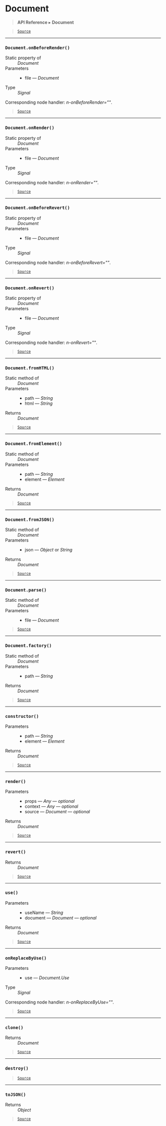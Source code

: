 # Document

> **API Reference** ▸ **Document**

<!-- toc -->

> [`Source`](https://github.com/Neft-io/neft/blob/231e9d75556cd908fe2c033b3dd3138ab1d87b48/src/document/index.litcoffee)


* * * 

### `Document.onBeforeRender()`

<dl><dt>Static property of</dt><dd><i>Document</i></dd><dt>Parameters</dt><dd><ul><li>file — <i>Document</i></li></ul></dd><dt>Type</dt><dd><i>Signal</i></dd></dl>

Corresponding node handler: *n-onBeforeRender=""*.


> [`Source`](https://github.com/Neft-io/neft/blob/231e9d75556cd908fe2c033b3dd3138ab1d87b48/src/document/index.litcoffee#signal-documentonbeforerenderdocument-file)


* * * 

### `Document.onRender()`

<dl><dt>Static property of</dt><dd><i>Document</i></dd><dt>Parameters</dt><dd><ul><li>file — <i>Document</i></li></ul></dd><dt>Type</dt><dd><i>Signal</i></dd></dl>

Corresponding node handler: *n-onRender=""*.


> [`Source`](https://github.com/Neft-io/neft/blob/231e9d75556cd908fe2c033b3dd3138ab1d87b48/src/document/index.litcoffee#signal-documentonrenderdocument-file)


* * * 

### `Document.onBeforeRevert()`

<dl><dt>Static property of</dt><dd><i>Document</i></dd><dt>Parameters</dt><dd><ul><li>file — <i>Document</i></li></ul></dd><dt>Type</dt><dd><i>Signal</i></dd></dl>

Corresponding node handler: *n-onBeforeRevert=""*.


> [`Source`](https://github.com/Neft-io/neft/blob/231e9d75556cd908fe2c033b3dd3138ab1d87b48/src/document/index.litcoffee#signal-documentonbeforerevertdocument-file)


* * * 

### `Document.onRevert()`

<dl><dt>Static property of</dt><dd><i>Document</i></dd><dt>Parameters</dt><dd><ul><li>file — <i>Document</i></li></ul></dd><dt>Type</dt><dd><i>Signal</i></dd></dl>

Corresponding node handler: *n-onRevert=""*.


> [`Source`](https://github.com/Neft-io/neft/blob/231e9d75556cd908fe2c033b3dd3138ab1d87b48/src/document/index.litcoffee#signal-documentonrevertdocument-file)


* * * 

### `Document.fromHTML()`

<dl><dt>Static method of</dt><dd><i>Document</i></dd><dt>Parameters</dt><dd><ul><li>path — <i>String</i></li><li>html — <i>String</i></li></ul></dd><dt>Returns</dt><dd><i>Document</i></dd></dl>


> [`Source`](https://github.com/Neft-io/neft/blob/231e9d75556cd908fe2c033b3dd3138ab1d87b48/src/document/index.litcoffee#document-documentfromhtmlstring-path-string-html)


* * * 

### `Document.fromElement()`

<dl><dt>Static method of</dt><dd><i>Document</i></dd><dt>Parameters</dt><dd><ul><li>path — <i>String</i></li><li>element — <i>Element</i></li></ul></dd><dt>Returns</dt><dd><i>Document</i></dd></dl>


> [`Source`](https://github.com/Neft-io/neft/blob/231e9d75556cd908fe2c033b3dd3138ab1d87b48/src/document/index.litcoffee#document-documentfromelementstring-path-element-element)


* * * 

### `Document.fromJSON()`

<dl><dt>Static method of</dt><dd><i>Document</i></dd><dt>Parameters</dt><dd><ul><li>json — <i>Object</i> or <i>String</i></li></ul></dd><dt>Returns</dt><dd><i>Document</i></dd></dl>


> [`Source`](https://github.com/Neft-io/neft/blob/231e9d75556cd908fe2c033b3dd3138ab1d87b48/src/document/index.litcoffee#document-documentfromjsonstringobject-json)


* * * 

### `Document.parse()`

<dl><dt>Static method of</dt><dd><i>Document</i></dd><dt>Parameters</dt><dd><ul><li>file — <i>Document</i></li></ul></dd></dl>


> [`Source`](https://github.com/Neft-io/neft/blob/231e9d75556cd908fe2c033b3dd3138ab1d87b48/src/document/index.litcoffee#documentparsedocument-file)


* * * 

### `Document.factory()`

<dl><dt>Static method of</dt><dd><i>Document</i></dd><dt>Parameters</dt><dd><ul><li>path — <i>String</i></li></ul></dd><dt>Returns</dt><dd><i>Document</i></dd></dl>


> [`Source`](https://github.com/Neft-io/neft/blob/231e9d75556cd908fe2c033b3dd3138ab1d87b48/src/document/index.litcoffee#document-documentfactorystring-path)


* * * 

### `constructor()`

<dl><dt>Parameters</dt><dd><ul><li>path — <i>String</i></li><li>element — <i>Element</i></li></ul></dd><dt>Returns</dt><dd><i>Document</i></dd></dl>


> [`Source`](https://github.com/Neft-io/neft/blob/231e9d75556cd908fe2c033b3dd3138ab1d87b48/src/document/index.litcoffee#document-documentconstructorstring-path-element-element)


* * * 

### `render()`

<dl><dt>Parameters</dt><dd><ul><li>props — <i>Any</i> — <i>optional</i></li><li>context — <i>Any</i> — <i>optional</i></li><li>source — <i>Document</i> — <i>optional</i></li></ul></dd><dt>Returns</dt><dd><i>Document</i></dd></dl>


> [`Source`](https://github.com/Neft-io/neft/blob/231e9d75556cd908fe2c033b3dd3138ab1d87b48/src/document/index.litcoffee#document-documentrenderany-props-any-context-document-source)


* * * 

### `revert()`

<dl><dt>Returns</dt><dd><i>Document</i></dd></dl>


> [`Source`](https://github.com/Neft-io/neft/blob/231e9d75556cd908fe2c033b3dd3138ab1d87b48/src/document/index.litcoffee#document-documentrevert)


* * * 

### `use()`

<dl><dt>Parameters</dt><dd><ul><li>useName — <i>String</i></li><li>document — <i>Document</i> — <i>optional</i></li></ul></dd><dt>Returns</dt><dd><i>Document</i></dd></dl>


> [`Source`](https://github.com/Neft-io/neft/blob/231e9d75556cd908fe2c033b3dd3138ab1d87b48/src/document/index.litcoffee#document-documentusestring-usename-document-document)


* * * 

### `onReplaceByUse()`

<dl><dt>Parameters</dt><dd><ul><li>use — <i>Document.Use</i></li></ul></dd><dt>Type</dt><dd><i>Signal</i></dd></dl>

Corresponding node handler: *n-onReplaceByUse=""*.


> [`Source`](https://github.com/Neft-io/neft/blob/231e9d75556cd908fe2c033b3dd3138ab1d87b48/src/document/index.litcoffee#signal-documentonreplacebyusedocumentuse-use)


* * * 

### `clone()`

<dl><dt>Returns</dt><dd><i>Document</i></dd></dl>


> [`Source`](https://github.com/Neft-io/neft/blob/231e9d75556cd908fe2c033b3dd3138ab1d87b48/src/document/index.litcoffee#document-documentclone)


* * * 

### `destroy()`

> [`Source`](https://github.com/Neft-io/neft/blob/231e9d75556cd908fe2c033b3dd3138ab1d87b48/src/document/index.litcoffee#documentdestroy)


* * * 

### `toJSON()`

<dl><dt>Returns</dt><dd><i>Object</i></dd></dl>


> [`Source`](https://github.com/Neft-io/neft/blob/231e9d75556cd908fe2c033b3dd3138ab1d87b48/src/document/index.litcoffee#object-documenttojson)

